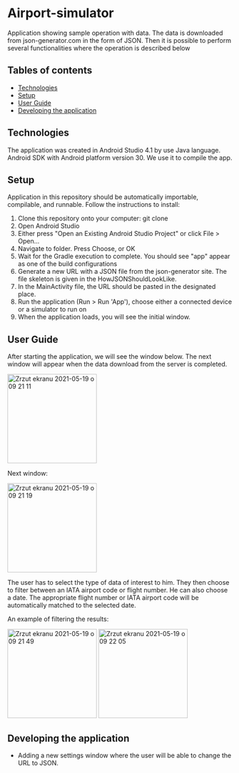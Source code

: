 # Airport-simulator
Application showing sample operation with data. The data is downloaded from json-generator.com in the form of JSON. Then it is possible to perform several functionalities where the operation is described below 

## Tables of contents
* [Technologies](#technologies)
* [Setup](#setup)
* [User Guide](#user-guide)
* [Developing the application](#developping-the-application)

## Technologies 
The application was created in Android Studio 4.1 by use Java language. Android SDK with Android platform version 30. We use it to compile the app.

## Setup 
Application in this repository should be automatically importable, compilable, and runnable. Follow the instructions to install:
1. Clone this repository onto your computer: git clone 
2. Open Android Studio
3. Either press "Open an Existing Android Studio Project" or click File > Open...
4. Navigate to folder. Press Choose, or OK
5. Wait for the Gradle execution to complete. You should see "app" appear as one of the build configurations
6. Generate a new URL with a JSON file from the json-generator site. The file skeleton is given in the HowJSONShouldLookLike.
7. In the MainActivity file, the URL should be pasted in the designated place.
8. Run the application (Run > Run 'App'), choose either a connected device or a simulator to run on
9. When the application loads, you will see the initial window. 

## User Guide 
After starting the application, we will see the window below. The next window will appear when the data download from the server is completed.

<img width="200" alt="Zrzut ekranu 2021-05-19 o 09 21 11" src="https://user-images.githubusercontent.com/48731610/118779206-1c517f00-b88b-11eb-9e69-fade9772d024.png">

Next window:

<img width="200" alt="Zrzut ekranu 2021-05-19 o 09 21 19" src="https://user-images.githubusercontent.com/48731610/118779231-22dff680-b88b-11eb-9ac3-254e5cdf0617.png">

The user has to select the type of data of interest to him. They then choose to filter between an IATA airport code or flight number. He can also choose a date. The appropriate flight number or  IATA airport code will be automatically matched to the selected date.

An example of filtering the results:

<img width="200" alt="Zrzut ekranu 2021-05-19 o 09 21 49" src="https://user-images.githubusercontent.com/48731610/118779263-296e6e00-b88b-11eb-9e0c-f22d2bdcd52b.png">

<img width="200" alt="Zrzut ekranu 2021-05-19 o 09 22 05" src="https://user-images.githubusercontent.com/48731610/118779289-30957c00-b88b-11eb-8df7-e331e52952f2.png">

## Developing the application

 - Adding a new settings window where the user will be able to change the URL to JSON.

